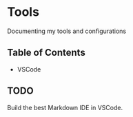 # Tools
Documenting my tools and configurations

## Table of Contents

* VSCode

## TODO
Build the best Markdown IDE in VSCode.